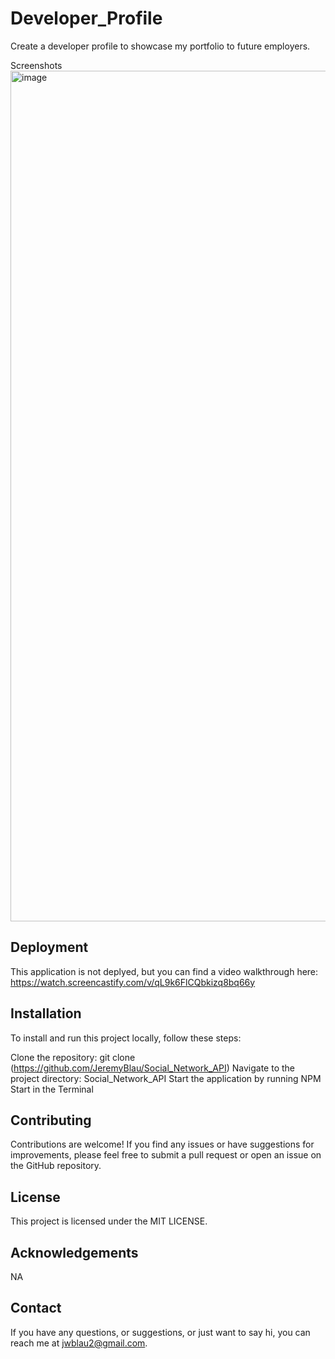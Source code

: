 # Developer_Profile
Create a developer profile to showcase my portfolio to future employers.

Screenshots
<img width="1361" alt="image" src="https://github.com/JeremyBlau/Social_Network_API/assets/134236414/3abf7a91-b15b-4d1d-97c7-beb99add571f">

## Deployment
This application is not deplyed, but you can find a video walkthrough here: https://watch.screencastify.com/v/qL9k6FlCQbkizq8bq66y 

## Installation
To install and run this project locally, follow these steps:

Clone the repository: git clone (https://github.com/JeremyBlau/Social_Network_API)
Navigate to the project directory: Social_Network_API
Start the application by running NPM Start in the Terminal

## Contributing
Contributions are welcome! If you find any issues or have suggestions for improvements, please feel free to submit a pull request or open an issue on the GitHub repository.

## License
This project is licensed under the MIT LICENSE.

## Acknowledgements
NA

## Contact
If you have any questions, or suggestions, or just want to say hi, you can reach me at jwblau2@gmail.com.
